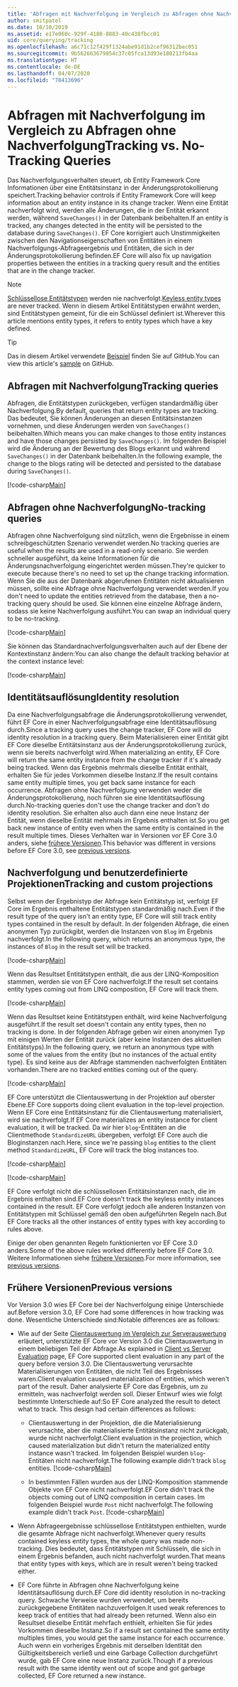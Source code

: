 ```yaml
---
title: 'Abfragen mit Nachverfolgung im Vergleich zu Abfragen ohne Nachverfolgung: EF Core'
author: smitpatel
ms.date: 10/10/2019
ms.assetid: e17e060c-929f-4180-8883-40c438fbcc01
uid: core/querying/tracking
ms.openlocfilehash: a6c71c12f429f1324abe91d1b2cef96312bec051
ms.sourcegitcommit: 9b562663679854c37c05fca13d93e180213fb4aa
ms.translationtype: HT
ms.contentlocale: de-DE
ms.lasthandoff: 04/07/2020
ms.locfileid: "78413696"
---
```

# <a name="tracking-vs-no-tracking-queries"></a><span data-ttu-id="5b80a-102">Abfragen mit Nachverfolgung im Vergleich zu Abfragen ohne Nachverfolgung</span><span class="sxs-lookup"><span data-stu-id="5b80a-102">Tracking vs. No-Tracking Queries</span></span>

<span data-ttu-id="5b80a-103">Das Nachverfolgungsverhalten steuert, ob Entity Framework Core Informationen über eine Entitätsinstanz in der Änderungsprotokollierung speichert.</span><span class="sxs-lookup"><span data-stu-id="5b80a-103">Tracking behavior controls if Entity Framework Core will keep information about an entity instance in its change tracker.</span></span> <span data-ttu-id="5b80a-104">Wenn eine Entität nachverfolgt wird, werden alle Änderungen, die in der Entität erkannt werden, während `SaveChanges()` in der Datenbank beibehalten.</span><span class="sxs-lookup"><span data-stu-id="5b80a-104">If an entity is tracked, any changes detected in the entity will be persisted to the database during `SaveChanges()`.</span></span> <span data-ttu-id="5b80a-105">EF Core korrigiert auch Unstimmigkeiten zwischen den Navigationseigenschaften von Entitäten in einem Nachverfolgungs-Abfrageergebnis und Entitäten, die sich in der Änderungsprotokollierung befinden.</span><span class="sxs-lookup"><span data-stu-id="5b80a-105">EF Core will also fix up navigation properties between the entities in a tracking query result and the entities that are in the change tracker.</span></span>

> [!NOTE]
> <span data-ttu-id="5b80a-106">[Schlüssellose Entitätstypen](xref:core/modeling/keyless-entity-types) werden nie nachverfolgt.</span><span class="sxs-lookup"><span data-stu-id="5b80a-106">[Keyless entity types](xref:core/modeling/keyless-entity-types) are never tracked.</span></span> <span data-ttu-id="5b80a-107">Wenn in diesem Artikel Entitätstypen erwähnt werden, sind Entitätstypen gemeint, für die ein Schlüssel definiert ist.</span><span class="sxs-lookup"><span data-stu-id="5b80a-107">Wherever this article mentions entity types, it refers to entity types which have a key defined.</span></span>

> [!TIP]  
> <span data-ttu-id="5b80a-108">Das in diesem Artikel verwendete [Beispiel](https://github.com/dotnet/EntityFramework.Docs/tree/master/samples/core/Querying) finden Sie auf GitHub.</span><span class="sxs-lookup"><span data-stu-id="5b80a-108">You can view this article's [sample](https://github.com/dotnet/EntityFramework.Docs/tree/master/samples/core/Querying) on GitHub.</span></span>

## <a name="tracking-queries"></a><span data-ttu-id="5b80a-109">Abfragen mit Nachverfolgung</span><span class="sxs-lookup"><span data-stu-id="5b80a-109">Tracking queries</span></span>

<span data-ttu-id="5b80a-110">Abfragen, die Entitätstypen zurückgeben, verfügen standardmäßig über Nachverfolgung.</span><span class="sxs-lookup"><span data-stu-id="5b80a-110">By default, queries that return entity types are tracking.</span></span> <span data-ttu-id="5b80a-111">Das bedeutet, Sie können Änderungen an diesen Entitätsinstanzen vornehmen, und diese Änderungen werden von `SaveChanges()` beibehalten.</span><span class="sxs-lookup"><span data-stu-id="5b80a-111">Which means you can make changes to those entity instances and have those changes persisted by `SaveChanges()`.</span></span> <span data-ttu-id="5b80a-112">Im folgenden Beispiel wird die Änderung an der Bewertung des Blogs erkannt und während `SaveChanges()` in der Datenbank beibehalten.</span><span class="sxs-lookup"><span data-stu-id="5b80a-112">In the following example, the change to the blogs rating will be detected and persisted to the database during `SaveChanges()`.</span></span>

[!code-csharp[Main](../../../samples/core/Querying/Tracking/Sample.cs#Tracking)]

## <a name="no-tracking-queries"></a><span data-ttu-id="5b80a-113">Abfragen ohne Nachverfolgung</span><span class="sxs-lookup"><span data-stu-id="5b80a-113">No-tracking queries</span></span>

<span data-ttu-id="5b80a-114">Abfragen ohne Nachverfolgung sind nützlich, wenn die Ergebnisse in einem schreibgeschützten Szenario verwendet werden.</span><span class="sxs-lookup"><span data-stu-id="5b80a-114">No tracking queries are useful when the results are used in a read-only scenario.</span></span> <span data-ttu-id="5b80a-115">Sie werden schneller ausgeführt, da keine Informationen für die Änderungsnachverfolgung eingerichtet werden müssen.</span><span class="sxs-lookup"><span data-stu-id="5b80a-115">They're quicker to execute because there's no need to set up the change tracking information.</span></span> <span data-ttu-id="5b80a-116">Wenn Sie die aus der Datenbank abgerufenen Entitäten nicht aktualisieren müssen, sollte eine Abfrage ohne Nachverfolgung verwendet werden.</span><span class="sxs-lookup"><span data-stu-id="5b80a-116">If you don't need to update the entities retrieved from the database, then a no-tracking query should be used.</span></span> <span data-ttu-id="5b80a-117">Sie können eine einzelne Abfrage ändern, sodass sie keine Nachverfolgung ausführt.</span><span class="sxs-lookup"><span data-stu-id="5b80a-117">You can swap an individual query to be no-tracking.</span></span>

[!code-csharp[Main](../../../samples/core/Querying/Tracking/Sample.cs#NoTracking)]

<span data-ttu-id="5b80a-118">Sie können das Standardnachverfolgungsverhalten auch auf der Ebene der Kontextinstanz ändern:</span><span class="sxs-lookup"><span data-stu-id="5b80a-118">You can also change the default tracking behavior at the context instance level:</span></span>

[!code-csharp[Main](../../../samples/core/Querying/Tracking/Sample.cs#ContextDefaultTrackingBehavior)]

## <a name="identity-resolution"></a><span data-ttu-id="5b80a-119">Identitätsauflösung</span><span class="sxs-lookup"><span data-stu-id="5b80a-119">Identity resolution</span></span>

<span data-ttu-id="5b80a-120">Da eine Nachverfolgungsabfrage die Änderungsprotokollierung verwendet, führt EF Core in einer Nachverfolgungsabfrage eine Identitätsauflösung durch.</span><span class="sxs-lookup"><span data-stu-id="5b80a-120">Since a tracking query uses the change tracker, EF Core will do identity resolution in a tracking query.</span></span> <span data-ttu-id="5b80a-121">Beim Materialisieren einer Entität gibt EF Core dieselbe Entitätsinstanz aus der Änderungsprotokollierung zurück, wenn sie bereits nachverfolgt wird.</span><span class="sxs-lookup"><span data-stu-id="5b80a-121">When materializing an entity, EF Core will return the same entity instance from the change tracker if it's already being tracked.</span></span> <span data-ttu-id="5b80a-122">Wenn das Ergebnis mehrmals dieselbe Entität enthält, erhalten Sie für jedes Vorkommen dieselbe Instanz.</span><span class="sxs-lookup"><span data-stu-id="5b80a-122">If the result contains same entity multiple times, you get back same instance for each occurrence.</span></span> <span data-ttu-id="5b80a-123">Abfragen ohne Nachverfolgung verwenden weder die Änderungsprotokollierung, noch führen sie eine Identitätsauflösung durch.</span><span class="sxs-lookup"><span data-stu-id="5b80a-123">No-tracking queries don't use the change tracker and don't do identity resolution.</span></span> <span data-ttu-id="5b80a-124">Sie erhalten also auch dann eine neue Instanz der Entität, wenn dieselbe Entität mehrmals im Ergebnis enthalten ist.</span><span class="sxs-lookup"><span data-stu-id="5b80a-124">So you get back new instance of entity even when the same entity is contained in the result multiple times.</span></span> <span data-ttu-id="5b80a-125">Dieses Verhalten war in Versionen vor EF Core 3.0 anders, siehe [frühere Versionen](#previous-versions).</span><span class="sxs-lookup"><span data-stu-id="5b80a-125">This behavior was different in versions before EF Core 3.0, see [previous versions](#previous-versions).</span></span>

## <a name="tracking-and-custom-projections"></a><span data-ttu-id="5b80a-126">Nachverfolgung und benutzerdefinierte Projektionen</span><span class="sxs-lookup"><span data-stu-id="5b80a-126">Tracking and custom projections</span></span>

<span data-ttu-id="5b80a-127">Selbst wenn der Ergebnistyp der Abfrage kein Entitätstyp ist, verfolgt EF Core im Ergebnis enthaltene Entitätstypen standardmäßig nach.</span><span class="sxs-lookup"><span data-stu-id="5b80a-127">Even if the result type of the query isn't an entity type, EF Core will still track entity types contained in the result by default.</span></span> <span data-ttu-id="5b80a-128">In der folgenden Abfrage, die einen anonymen Typ zurückgibt, werden die Instanzen von `Blog` im Ergebnis nachverfolgt.</span><span class="sxs-lookup"><span data-stu-id="5b80a-128">In the following query, which returns an anonymous type, the instances of `Blog` in the result set will be tracked.</span></span>

[!code-csharp[Main](../../../samples/core/Querying/Tracking/Sample.cs#CustomProjection1)]

<span data-ttu-id="5b80a-129">Wenn das Resultset Entitätstypen enthält, die aus der LINQ-Komposition stammen, werden sie von EF Core nachverfolgt.</span><span class="sxs-lookup"><span data-stu-id="5b80a-129">If the result set contains entity types coming out from LINQ composition, EF Core will track them.</span></span>

[!code-csharp[Main](../../../samples/core/Querying/Tracking/Sample.cs#CustomProjection2)]

<span data-ttu-id="5b80a-130">Wenn das Resultset keine Entitätstypen enthält, wird keine Nachverfolgung ausgeführt.</span><span class="sxs-lookup"><span data-stu-id="5b80a-130">If the result set doesn't contain any entity types, then no tracking is done.</span></span> <span data-ttu-id="5b80a-131">In der folgenden Abfrage geben wir einen anonymen Typ mit einigen Werten der Entität zurück (aber keine Instanzen des aktuellen Entitätstyps).</span><span class="sxs-lookup"><span data-stu-id="5b80a-131">In the following query, we return an anonymous type with some of the values from the entity (but no instances of the actual entity type).</span></span> <span data-ttu-id="5b80a-132">Es sind keine aus der Abfrage stammenden nachverfolgten Entitäten vorhanden.</span><span class="sxs-lookup"><span data-stu-id="5b80a-132">There are no tracked entities coming out of the query.</span></span>

[!code-csharp[Main](../../../samples/core/Querying/Tracking/Sample.cs#CustomProjection3)]

 <span data-ttu-id="5b80a-133">EF Core unterstützt die Clientauswertung in der Projektion auf oberster Ebene.</span><span class="sxs-lookup"><span data-stu-id="5b80a-133">EF Core supports doing client evaluation in the top-level projection.</span></span> <span data-ttu-id="5b80a-134">Wenn EF Core eine Entitätsinstanz für die Clientauswertung materialisiert, wird sie nachverfolgt.</span><span class="sxs-lookup"><span data-stu-id="5b80a-134">If EF Core materializes an entity instance for client evaluation, it will be tracked.</span></span> <span data-ttu-id="5b80a-135">Da wir hier `blog`-Entitäten an die Clientmethode `StandardizeURL` übergeben, verfolgt EF Core auch die Bloginstanzen nach.</span><span class="sxs-lookup"><span data-stu-id="5b80a-135">Here, since we're passing `blog` entities to the client method `StandardizeURL`, EF Core will track the blog instances too.</span></span>

[!code-csharp[Main](../../../samples/core/Querying/Tracking/Sample.cs#ClientProjection)]

[!code-csharp[Main](../../../samples/core/Querying/Tracking/Sample.cs#ClientMethod)]

<span data-ttu-id="5b80a-136">EF Core verfolgt nicht die schlüssellosen Entitätsinstanzen nach, die im Ergebnis enthalten sind.</span><span class="sxs-lookup"><span data-stu-id="5b80a-136">EF Core doesn't track the keyless entity instances contained in the result.</span></span> <span data-ttu-id="5b80a-137">EF Core verfolgt jedoch alle anderen Instanzen von Entitätstypen mit Schlüssel gemäß den oben aufgeführten Regeln nach.</span><span class="sxs-lookup"><span data-stu-id="5b80a-137">But EF Core tracks all the other instances of entity types with key according to rules above.</span></span>

<span data-ttu-id="5b80a-138">Einige der oben genannten Regeln funktionierten vor EF Core 3.0 anders.</span><span class="sxs-lookup"><span data-stu-id="5b80a-138">Some of the above rules worked differently before EF Core 3.0.</span></span> <span data-ttu-id="5b80a-139">Weitere Informationen siehe [frühere Versionen](#previous-versions).</span><span class="sxs-lookup"><span data-stu-id="5b80a-139">For more information, see [previous versions](#previous-versions).</span></span>

## <a name="previous-versions"></a><span data-ttu-id="5b80a-140">Frühere Versionen</span><span class="sxs-lookup"><span data-stu-id="5b80a-140">Previous versions</span></span>

<span data-ttu-id="5b80a-141">Vor Version 3.0 wies EF Core bei der Nachverfolgung einige Unterschiede auf.</span><span class="sxs-lookup"><span data-stu-id="5b80a-141">Before version 3.0, EF Core had some differences in how tracking was done.</span></span> <span data-ttu-id="5b80a-142">Wesentliche Unterschiede sind:</span><span class="sxs-lookup"><span data-stu-id="5b80a-142">Notable differences are as follows:</span></span>

- <span data-ttu-id="5b80a-143">Wie auf der Seite [Clientauswertung im Vergleich zur Serverauswertung](xref:core/querying/client-eval) erläutert, unterstützte EF Core vor Version 3.0 die Clientauswertung in einem beliebigen Teil der Abfrage.</span><span class="sxs-lookup"><span data-stu-id="5b80a-143">As explained in [Client vs Server Evaluation](xref:core/querying/client-eval) page, EF Core supported client evaluation in any part of the query before version 3.0.</span></span> <span data-ttu-id="5b80a-144">Die Clientauswertung verursachte Materialisierungen von Entitäten, die nicht Teil des Ergebnisses waren.</span><span class="sxs-lookup"><span data-stu-id="5b80a-144">Client evaluation caused materialization of entities, which weren't part of the result.</span></span> <span data-ttu-id="5b80a-145">Daher analysierte EF Core das Ergebnis, um zu ermitteln, was nachverfolgt werden soll. Dieser Entwurf wies wie folgt bestimmte Unterschiede auf:</span><span class="sxs-lookup"><span data-stu-id="5b80a-145">So EF Core analyzed the result to detect what to track. This design had certain differences as follows:</span></span>
  - <span data-ttu-id="5b80a-146">Clientauswertung in der Projektion, die die Materialisierung verursachte, aber die materialisierte Entitätsinstanz nicht zurückgab, wurde nicht nachverfolgt.</span><span class="sxs-lookup"><span data-stu-id="5b80a-146">Client evaluation in the projection, which caused materialization but didn't return the materialized entity instance wasn't tracked.</span></span> <span data-ttu-id="5b80a-147">Im folgenden Beispiel wurden `blog`-Entitäten nicht nachverfolgt.</span><span class="sxs-lookup"><span data-stu-id="5b80a-147">The following example didn't track `blog` entities.</span></span>
    [!code-csharp[Main](../../../samples/core/Querying/Tracking/Sample.cs#ClientProjection)]

  - <span data-ttu-id="5b80a-148">In bestimmten Fällen wurden aus der LINQ-Komposition stammende Objekte von EF Core nicht nachverfolgt.</span><span class="sxs-lookup"><span data-stu-id="5b80a-148">EF Core didn't track the objects coming out of LINQ composition in certain cases.</span></span> <span data-ttu-id="5b80a-149">Im folgenden Beispiel wurde `Post` nicht nachverfolgt.</span><span class="sxs-lookup"><span data-stu-id="5b80a-149">The following example didn't track `Post`.</span></span>
    [!code-csharp[Main](../../../samples/core/Querying/Tracking/Sample.cs#CustomProjection2)]

- <span data-ttu-id="5b80a-150">Wenn Abfrageergebnisse schlüssellose Entitätstypen enthielten, wurde die gesamte Abfrage nicht nachverfolgt.</span><span class="sxs-lookup"><span data-stu-id="5b80a-150">Whenever query results contained keyless entity types, the whole query was made non-tracking.</span></span> <span data-ttu-id="5b80a-151">Dies bedeutet, dass Entitätstypen mit Schlüsseln, die sich in einem Ergebnis befanden, auch nicht nachverfolgt wurden.</span><span class="sxs-lookup"><span data-stu-id="5b80a-151">That means that entity types with keys, which are in result weren't being tracked either.</span></span>
- <span data-ttu-id="5b80a-152">EF Core führte in Abfragen ohne Nachverfolgung keine Identitätsauflösung durch.</span><span class="sxs-lookup"><span data-stu-id="5b80a-152">EF Core did identity resolution in no-tracking query.</span></span> <span data-ttu-id="5b80a-153">Schwache Verweise wurden verwendet, um bereits zurückgegebene Entitäten nachzuverfolgen.</span><span class="sxs-lookup"><span data-stu-id="5b80a-153">It used weak references to keep track of entities that had already been returned.</span></span> <span data-ttu-id="5b80a-154">Wenn also ein Resultset dieselbe Entität mehrfach enthielt, erhielten Sie für jedes Vorkommen dieselbe Instanz.</span><span class="sxs-lookup"><span data-stu-id="5b80a-154">So if a result set contained the same entity multiples times, you would get the same instance for each occurrence.</span></span> <span data-ttu-id="5b80a-155">Auch wenn ein vorheriges Ergebnis mit derselben Identität den Gültigkeitsbereich verließ und eine Garbage Collection durchgeführt wurde, gab EF Core eine neue Instanz zurück.</span><span class="sxs-lookup"><span data-stu-id="5b80a-155">Though if a previous result with the same identity went out of scope and got garbage collected, EF Core returned a new instance.</span></span>

